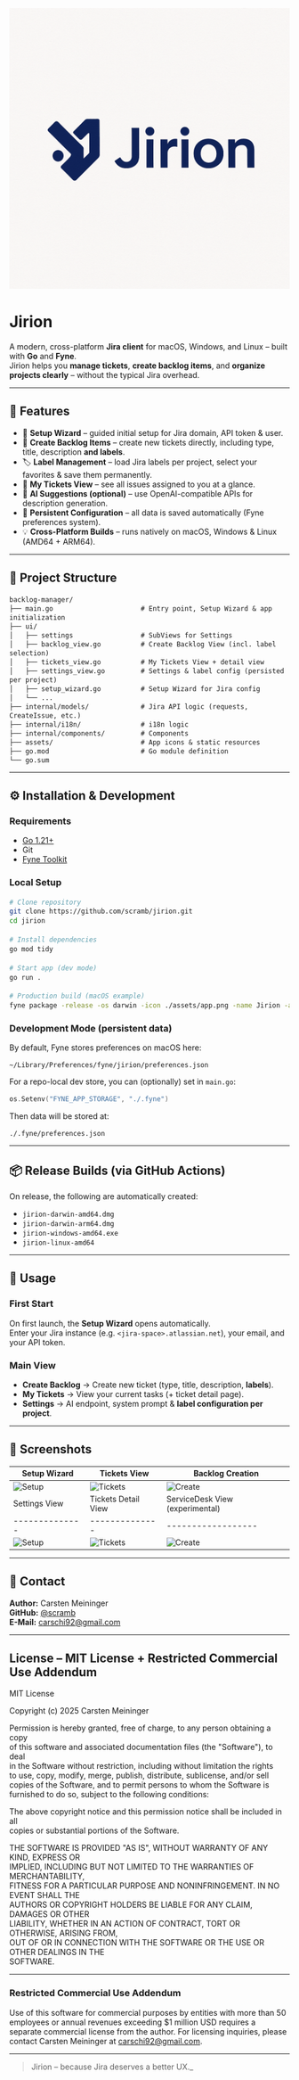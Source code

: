 <p align="center">
  <img src="https://github.com/scramb/Jirion/blob/main/assets/logo.png?raw=true" alt="Jirion Logo"/>
</p>

# Jirion

A modern, cross-platform **Jira client** for macOS, Windows, and Linux – built with **Go** and **Fyne**.  
Jirion helps you **manage tickets**, **create backlog items**, and **organize projects clearly** – without the typical Jira overhead.

---

## 🚀 Features

- 🧙 **Setup Wizard** – guided initial setup for Jira domain, API token & user.
- 🧱 **Create Backlog Items** – create new tickets directly, including type, title, description **and labels**.
- 🏷️ **Label Management** – load Jira labels per project, select your favorites & save them permanently.
- 🔄 **My Tickets View** – see all issues assigned to you at a glance.
- 🤖 **AI Suggestions (optional)** – use OpenAI-compatible APIs for description generation.
- 💾 **Persistent Configuration** – all data is saved automatically (Fyne preferences system).
- 💡 **Cross-Platform Builds** – runs natively on macOS, Windows & Linux (AMD64 + ARM64).

---

## 🧩 Project Structure

```
backlog-manager/
├── main.go                      # Entry point, Setup Wizard & app initialization
├── ui/
│   ├── settings                 # SubViews for Settings
│   ├── backlog_view.go          # Create Backlog View (incl. label selection)
│   ├── tickets_view.go          # My Tickets View + detail view
│   ├── settings_view.go         # Settings & label config (persisted per project)
│   ├── setup_wizard.go          # Setup Wizard for Jira config
│   └── ...
├── internal/models/             # Jira API logic (requests, CreateIssue, etc.)
├── internal/i18n/               # i18n logic
├── internal/components/         # Components 
├── assets/                      # App icons & static resources
├── go.mod                       # Go module definition
└── go.sum
```

---

## ⚙️ Installation & Development

### Requirements
- [Go 1.21+](https://go.dev/dl/)
- Git
- [Fyne Toolkit](https://developer.fyne.io/)

### Local Setup
```bash
# Clone repository
git clone https://github.com/scramb/jirion.git
cd jirion

# Install dependencies
go mod tidy

# Start app (dev mode)
go run .

# Production build (macOS example)
fyne package -release -os darwin -icon ./assets/app.png -name Jirion -app-id com.scramb.jirion
```

### Development Mode (persistent data)
By default, Fyne stores preferences on macOS here:
```
~/Library/Preferences/fyne/jirion/preferences.json
```
For a repo-local dev store, you can (optionally) set in `main.go`:
```go
os.Setenv("FYNE_APP_STORAGE", "./.fyne")
```
Then data will be stored at:
```
./.fyne/preferences.json
```

---

## 📦 Release Builds (via GitHub Actions)

On release, the following are automatically created:
- `jirion-darwin-amd64.dmg`
- `jirion-darwin-arm64.dmg`
- `jirion-windows-amd64.exe`
- `jirion-linux-amd64`

---

## 🧠 Usage

### First Start
On first launch, the **Setup Wizard** opens automatically.  
Enter your Jira instance (e.g. `<jira-space>.atlassian.net`), your email, and your API token.

### Main View
- **Create Backlog** → Create new ticket (type, title, description, **labels**).
- **My Tickets** → View your current tasks (+ ticket detail page).
- **Settings** → AI endpoint, system prompt & **label configuration per project**.

---

## 📸 Screenshots 

| Setup Wizard | Tickets View | Backlog Creation |
|--------------|--------------|------------------|
| ![Setup](https://i.ibb.co/FkmzzM8G/Bildschirmfoto-2025-10-24-um-23-32-05.png) | ![Tickets](https://i.ibb.co/Yn9GD2t/Bildschirmfoto-2025-10-24-um-23-21-35.png) | ![Create](https://i.ibb.co/q3sZ5S2H/Bildschirmfoto-2025-10-24-um-23-21-29.png) |
| Settings View | Tickets Detail View | ServiceDesk View (experimental) |
|--------------|--------------|------------------|
| ![Setup](https://i.ibb.co/spcTn9xp/Bildschirmfoto-2025-10-31-um-08-09-55.png) | ![Tickets](https://i.ibb.co/WpDQzy9y/Bildschirmfoto-2025-10-31-um-08-12-00.png) | ![Create](https://i.ibb.co/tTT6MHVM/Bildschirmfoto-2025-10-31-um-08-09-17.png) |
---

## 💬 Contact

**Author:** Carsten Meininger  
**GitHub:** [@scramb](https://github.com/scramb)  
**E-Mail:** carschi92@gmail.com

---

## License – MIT License + Restricted Commercial Use Addendum

MIT License

Copyright (c) 2025 Carsten Meininger

Permission is hereby granted, free of charge, to any person obtaining a copy  
of this software and associated documentation files (the "Software"), to deal  
in the Software without restriction, including without limitation the rights  
to use, copy, modify, merge, publish, distribute, sublicense, and/or sell  
copies of the Software, and to permit persons to whom the Software is  
furnished to do so, subject to the following conditions:

The above copyright notice and this permission notice shall be included in all  
copies or substantial portions of the Software.

THE SOFTWARE IS PROVIDED "AS IS", WITHOUT WARRANTY OF ANY KIND, EXPRESS OR  
IMPLIED, INCLUDING BUT NOT LIMITED TO THE WARRANTIES OF MERCHANTABILITY,  
FITNESS FOR A PARTICULAR PURPOSE AND NONINFRINGEMENT. IN NO EVENT SHALL THE  
AUTHORS OR COPYRIGHT HOLDERS BE LIABLE FOR ANY CLAIM, DAMAGES OR OTHER  
LIABILITY, WHETHER IN AN ACTION OF CONTRACT, TORT OR OTHERWISE, ARISING FROM,  
OUT OF OR IN CONNECTION WITH THE SOFTWARE OR THE USE OR OTHER DEALINGS IN THE  
SOFTWARE.

---

### Restricted Commercial Use Addendum

Use of this software for commercial purposes by entities with more than 50 employees or annual revenues exceeding $1 million USD requires a separate commercial license from the author. For licensing inquiries, please contact Carsten Meininger at carschi92@gmail.com.

---

> Jirion – because Jira deserves a better UX._
